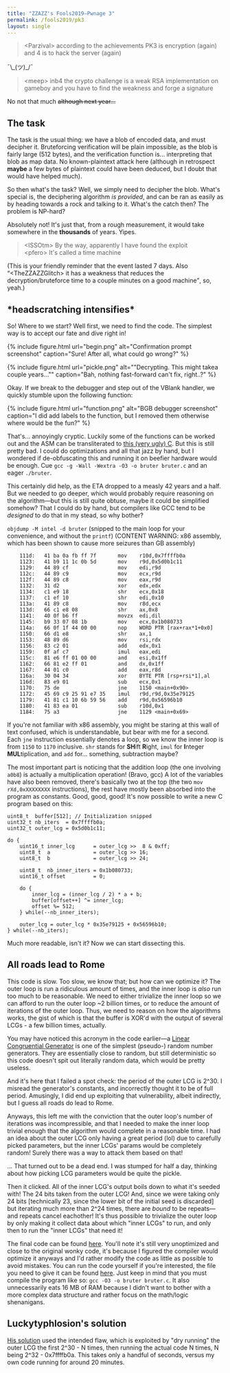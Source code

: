 ```yaml
---
title: "ZZAZZ's Fools2019—Pwnage 3"
permalink: /fools2019/pk3
layout: single
---
```


> &lt;Parzival&gt; according to the achievements PK3 is encryption (again) and 4 is to hack the server (again)

¯\\\_(ツ)\_/¯

> &lt;meep&gt; inb4 the crypto challenge is a weak RSA implementation on gameboy and you have to find the weakness and forge a signature

No not that much <s>although next year...</s>

## The task

The task is the usual thing: we have a blob of encoded data, and must decipher it. Bruteforcing verification will be plain impossible, as the blob is fairly large (512 bytes), and the verification function is... interpreting that blob as map data. No known-plaintext attack here (although in retrospect **maybe** a few bytes of plaintext could have been deduced, but I doubt that would have helped much).

So then what's the task? Well, we simply need to decipher the blob. What's special is, the deciphering algorithm *is provided*, and can be ran as easily as by heading towards a rock and talking to it. What's the catch then? The problem is NP-hard?

Absolutely not! It's just that, from a rough measurement, it would take somewhere in the **thousands** of years. Yipes.

> &lt;ISSOtm&gt; By the way, apparently I have found the exploit
> <br>
> &lt;pfero&gt; It's called a time machine

(This is your friendly reminder that the event lasted 7 days. Also <q>&lt;TheZZAZZGlitch&gt; it has a weakness that reduces the decryption/bruteforce time  to a couple minutes on a good machine</q>, so, yeah.)

## \*headscratching intensifies\*

So! Where to we start? Well first, we need to find the code. The simplest way is to accept our fate and dive right in!

{% include figure.html url="begin.png" alt="Confirmation prompt screenshot" caption="Sure! After all, what could go wrong?" %}

{% include figure.html url="pickle.png" alt="&quot;Decrypting. This might takea couple years...&quot;" caption="Bah, nothing fast-forward can't fix, right..?" %}

Okay. If we break to the debugger and step out of the VBlank handler, we quickly stumble upon the following function:

{% include figure.html url="function.png" alt="BGB debugger screenshot" caption="I did add labels to the function, but I removed them otherwise where would be the fun?" %}

That's... annoyingly cryptic. Luckily some of the functions can be worked out and the ASM can be transliterated to [this (very ugly) C](code.c). But this is still pretty bad. I could do optimizations and all that jazz by hand, but I wondered if de-obfuscating this and running it on beefier hardware would be enough. Cue `gcc -g -Wall -Wextra -O3 -o bruter bruter.c` and an eager `./bruter`.

This certainly did help, as the ETA dropped to a measly 42 years and a half. But we needed to go deeper, which would probably require reasoning on the algorithm&mdash;but this is still quite obtuse, maybe it could be simplified somehow? That I could do by hand, but compilers like GCC tend to be *designed* to do that in my stead, so why bother?

`objdump -M intel -d bruter` (snipped to the main loop for your convenience, and without the `printf`) (CONTENT WARNING: x86 assembly, which has been shown to cause more seizures than GB assembly)
```
    111d:   41 ba 0a fb ff 7f       mov    r10d,0x7ffffb0a
    1123:   41 b9 11 1c 0b 5d       mov    r9d,0x5d0b1c11
    1129:   44 89 cf                mov    edi,r9d
    112c:   44 89 c9                mov    ecx,r9d
    112f:   44 89 c8                mov    eax,r9d
    1132:   31 d2                   xor    edx,edx
    1134:   c1 e9 18                shr    ecx,0x18
    1137:   c1 ef 10                shr    edi,0x10
    113a:   41 89 c8                mov    r8d,ecx
    113d:   66 c1 e8 08             shr    ax,0x8
    1141:   40 0f b6 ff             movzx  edi,dil
    1145:   b9 33 07 08 1b          mov    ecx,0x1b080733
    114a:   66 0f 1f 44 00 00       nop    WORD PTR [rax+rax*1+0x0]
    1150:   66 d1 e8                shr    ax,1
    1153:   48 89 d6                mov    rsi,rdx
    1156:   83 c2 01                add    edx,0x1
    1159:   0f af c7                imul   eax,edi
    115c:   81 e6 ff 01 00 00       and    esi,0x1ff
    1162:   66 81 e2 ff 01          and    dx,0x1ff
    1167:   44 01 c0                add    eax,r8d
    116a:   30 04 34                xor    BYTE PTR [rsp+rsi*1],al
    116d:   83 e9 01                sub    ecx,0x1
    1170:   75 de                   jne    1150 <main+0x90>
    1172:   45 69 c9 25 91 e7 35    imul   r9d,r9d,0x35e79125
    1179:   41 81 c1 10 6b 59 56    add    r9d,0x56596b10
    1180:   41 83 ea 01             sub    r10d,0x1
    1184:   75 a3                   jne    1129 <main+0x69>
```

If you're not familiar with x86 assembly, you might be staring at this wall of text confused, which is understandable, but bear with me for a second. Each `jne` instruction essentially denotes a loop, so we know the inner loop is from `1150` to `1170` inclusive. `shr` stands for **SH**ift **R**ight, `imul` for **I**nteger **MUL**tiplication, and `add` for... something, subtraction maybe?

The most important part is noticing that the addition loop (the one involving `a0b8`) is actually a multiplication operation! (Bravo, gcc) A lot of the variables have also been removed, there's basically two at the top (the two `mov rXd,0xXXXXXXXX` instructions), the rest have mostly been absorbed into the program as constants. Good, good, good! It's now possible to write a new C program based on this:

```
uint8_t  buffer[512]; // Initialization snipped
uint32_t nb_iters  = 0x7ffffb0a;
uint32_t outer_lcg = 0x5d0b1c11;

do {
    uint16_t inner_lcg      = outer_lcg >>  8 & 0xff;
    uint8_t  a              = outer_lcg >> 16;
    uint8_t  b              = outer_lcg >> 24;

    uint8_t  nb_inner_iters = 0x1b080733;
    uint16_t offset         = 0;

    do {
        inner_lcg = (inner_lcg / 2) * a + b;
        buffer[offset++] ^= inner_lcg;
        offset %= 512;
    } while(--nb_inner_iters);

    outer_lcg = outer_lcg * 0x35e79125 + 0x56596b10;
} while(--nb_iters);
```

Much more readable, isn't it? Now we can start dissecting this.

## All roads lead to Rome

This code is slow. Too slow, we know that; but how can we optimize it? The outer loop is run a ridiculous amount of times, and the inner loop is *also* run too much to be reasonable. We need to either trivialize the inner loop so we can afford to run the outer loop \~2 billion times, or to reduce the amount of iterations of the outer loop. Thus, we need to reason on how the algorithms works, the gist of which is that the buffer is XOR'd with the output of several LCGs - a few billion times, actually.

You may have noticed this acronym in the code earlier&mdash;a [Linear Congruential Generator](https://en.wikipedia.org/wiki/Linear_Congruential_Generator) is one of the simplest (pseudo-) random number generators. They are essentially close to random, but still deterministic so this code doesn't spit out literally random data, which would be pretty useless.

And it's here that I failed a spot check: the period of the outer LCG is 2^30. I misread the generator's constants, and incorrectly thought it to be of full period. Amusingly, I did end up exploiting that vulnerability, albeit indirectly, but I guess all roads do lead to Rome.

Anyways, this left me with the conviction that the outer loop's number of iterations was incompressible, and that I needed to make the inner loop trivial enough that the algorithm would complete in a reasonable time. I had an idea about the outer LCG only having a great period (lol) due to carefully picked parameters, but the inner LCGs' params would be completely random! Surely there was a way to attack them based on that!

... That turned out to be a dead end. I was stumped for half a day, thinking about how picking LCG parameters would be quite the pickle.

Then it clicked. All of the inner LCG's output boils down to what it's seeded with! The 24 bits taken from the outer LCG! And, since we were taking only 24 bits [technically 23, since the lower bit of the initial seed is discarded] but iterating much more than 2^24 times, there are *bound* to be repeats&mdash;and repeats cancel eachother! It's thus possible to trivialize the outer loop by only making it collect data about which "inner LCGs" to run, and only then to run the "inner LCGs" that need it!

The final code can be found [here](bruter.c). You'll note it's still very unoptimized and close to the original wonky code, it's because I figured the compiler would optimize it anyways and I'd rather modify the code as little as possible to avoid mistakes. You can run the code yourself if you're interested, the file you need to give it can be found [here](buffer.bin). Just keep in mind that you must compile the program like so: `gcc -O3 -o bruter bruter.c`. It also unnecessarily eats 16 MB of RAM because I didn't want to bother with a more complex data structure and rather focus on the math/logic shenanigans.

## Luckytyphlosion's solution

[His solution](https://pastebin.com/CkeAfB4E) used the intended flaw, which is exploited by "dry running" the outer LCG the first 2^30 - N times, then running the actual code N times, N being 2^32 - 0x7ffffb0a. This takes only a handful of seconds, versus my own code running for around 20 minutes.
